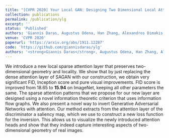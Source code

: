 ```yaml
---
title: "[CVPR 2020] Your Local GAN: Designing Two Dimensional Local Attention Mechanisms for Generative Models"
collection: publications
permalink: /publication/ylg
excerpt: ''
status: 'Published'
authors: 'Giannis Daras, Augustus Odena, Han Zhang, Alexandros Dimakis'
venue: 'CVPR 2020'
paperurl: 'https://arxiv.org/abs/1911.12287'
code: 'https://github.com/giannisdaras/ylg'
authors: '<strong>Giannis Daras</strong>, Augustus Odena, Han Zhang, Alexandros G. Dimakis'
---
```

We introduce a new local sparse attention layer that preserves two-dimensional geometry and locality. We show that by just replacing the dense attention layer of SAGAN with our construction, we obtain very significant FID, Inception score and pure visual improvements. FID score is improved from 18.65 to **15.94** on ImageNet, keeping all other parameters the same. The sparse attention patterns that we propose for our new layer are designed using a novel information theoretic criterion that uses information flow graphs. We also present a novel way to invert Generative Adversarial Networks with attention. Our method extracts from the attention layer of the discriminator a saliency map, which we use to construct a new loss function for the inversion. This allows us to visualize the newly introduced attention heads and show that they indeed capture interesting aspects of two-dimensional geometry of real images.
